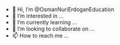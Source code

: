 - 👋 Hi, I’m @OsmanNuriErdoganEducation
- 👀 I’m interested in ...
- 🌱 I’m currently learning ...
- 💞️ I’m looking to collaborate on ...
- 📫 How to reach me ...

<!---
OsmanNuriErdoganEducation/OsmanNuriErdoganEducation is a ✨ special ✨ repository because its `README.md` (this file) appears on your GitHub profile.
You can click the Preview link to take a look at your changes.
--->
